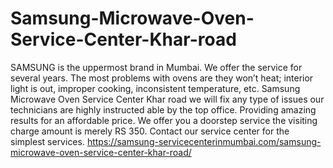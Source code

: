 # Samsung-Microwave-Oven-Service-Center-Khar-road
SAMSUNG  is the uppermost brand in Mumbai. We offer the service for several years. The most problems with ovens are they won’t heat; interior light is out, improper cooking, inconsistent temperature, etc. Samsung Microwave Oven Service Center Khar road we will fix any type of issues our technicians are highly instructed able by the top office. Providing amazing results for an affordable price. We offer you a doorstep service the visiting charge amount is merely RS 350. Contact our service center for the simplest services. https://samsung-servicecenterinmumbai.com/samsung-microwave-oven-service-center-khar-road/
